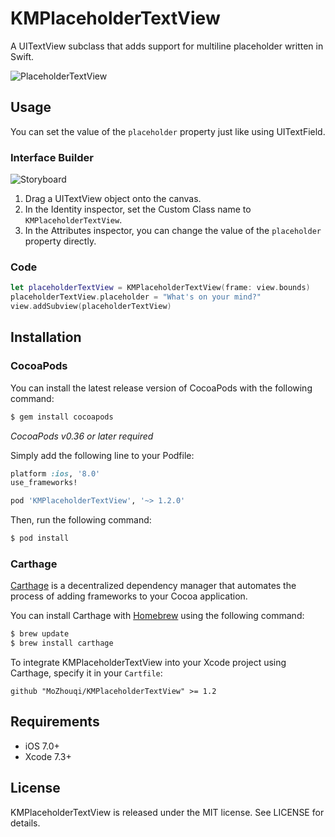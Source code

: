 KMPlaceholderTextView
============

A UITextView subclass that adds support for multiline placeholder written in Swift.

![PlaceholderTextView](https://raw.githubusercontent.com/MoZhouqi/KMPlaceholderTextView/master/Screenshots/preview.gif)

## Usage

You can set the value of the `placeholder` property just like using UITextField.

### Interface Builder

![Storyboard](https://raw.githubusercontent.com/MoZhouqi/KMPlaceholderTextView/master/Screenshots/storyboard-setting.gif)

1. Drag a UITextView object onto the canvas.
2. In the Identity inspector, set the Custom Class name to `KMPlaceholderTextView`.
3. In the Attributes inspector, you can change the value of the `placeholder` property directly.

### Code

```swift
let placeholderTextView = KMPlaceholderTextView(frame: view.bounds)
placeholderTextView.placeholder = "What's on your mind?"
view.addSubview(placeholderTextView)
```
## Installation

### CocoaPods

You can install the latest release version of CocoaPods with the following command:

```bash
$ gem install cocoapods
```

*CocoaPods v0.36 or later required*

Simply add the following line to your Podfile:

```ruby
platform :ios, '8.0' 
use_frameworks!

pod 'KMPlaceholderTextView', '~> 1.2.0' 
```

Then, run the following command:

```bash
$ pod install
```

### Carthage

[Carthage](https://github.com/Carthage/Carthage) is a decentralized dependency manager that automates the process of adding frameworks to your Cocoa application.

You can install Carthage with [Homebrew](http://brew.sh/) using the following command:

```bash
$ brew update
$ brew install carthage
```

To integrate KMPlaceholderTextView into your Xcode project using Carthage, specify it in your `Cartfile`:

```ogdl
github "MoZhouqi/KMPlaceholderTextView" >= 1.2
```

## Requirements

- iOS 7.0+
- Xcode 7.3+

## License

KMPlaceholderTextView is released under the MIT license. See LICENSE for details.
